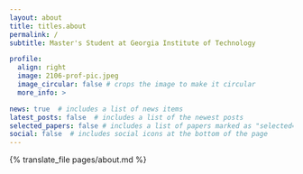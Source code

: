 ```yaml
---
layout: about
title: titles.about
permalink: /
subtitle: Master's Student at Georgia Institute of Technology

profile:
  align: right
  image: 2106-prof-pic.jpeg
  image_circular: false # crops the image to make it circular
  more_info: >

news: true  # includes a list of news items
latest_posts: false  # includes a list of the newest posts
selected_papers: false # includes a list of papers marked as "selected={true}"
social: false  # includes social icons at the bottom of the page
---
```


{% translate_file pages/about.md %}